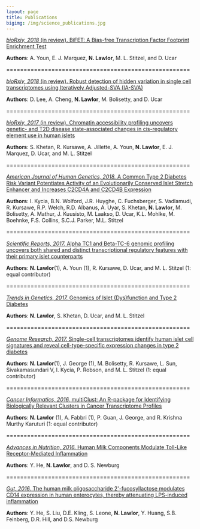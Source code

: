 ```yaml
---
layout: page
title: Publications
bigimg: /img/science_publications.jpg
---
```


[*bioRxiv, 2018* (in review). BiFET: A Bias-free Transcription Factor Footprint Enrichment Test](https://www.biorxiv.org/content/early/2018/05/16/324277) 

**Authors**:  A. Youn, E. J. Marquez, **N. Lawlor**, M. L. Stitzel, and D. Ucar

=====================================================

[*bioRxiv, 2018* (in review). Robust detection of hidden variation in single cell transcriptomes using Iteratively Adjusted-SVA (IA-SVA)](https://www.biorxiv.org/content/early/2018/04/24/151217) 

**Authors**:  D. Lee, A. Cheng, **N. Lawlor**, M. Bolisetty, and D. Ucar

=====================================================

[*bioRxiv, 2017* (in review). Chromatin accessibility profiling uncovers genetic- and T2D disease state-associated changes in cis-regulatory element use in human islets](https://www.biorxiv.org/content/early/2017/09/22/192922)

**Authors**:  S. Khetan, R. Kursawe, A. Jillette, A. Youn, **N. Lawlor**, E. J. Marquez, D. Ucar, and M. L. Stitzel

=====================================================

[*American Journal of Human Genetics, 2018.* A Common Type 2 Diabetes Risk Variant Potentiates Activity of an Evolutionarily Conserved Islet Stretch Enhancer and Increases C2CD4A and C2CD4B Expression](https://www.ncbi.nlm.nih.gov/pubmed/29625024)

**Authors**: I. Kycia, B.N. Wolford, J.R. Huyghe, C. Fuchsberger, S. Vadlamudi, R. Kursawe, R.P. Welch, R.D. Albanus, A. Uyar, S. Khetan, **N. Lawlor**, M. Bolisetty, A. Mathur, J. Kuusisto, M. Laakso, D. Ucar, K.L. Mohlke, M. Boehnke, F.S. Collins, S.C.J. Parker, M.L. Stitzel

=====================================================

[*Scientific Reports, 2017.* Alpha TC1 and Beta-TC-6 genomic profiling uncovers both shared and distinct transcriptional regulatory features with their primary islet counterparts](https://www.nature.com/articles/s41598-017-12335-1)

**Authors**: **N. Lawlor**(1), A. Youn (1), R. Kursawe, D. Ucar, and M. L. Stitzel  (1: equal contributor)

=====================================================

[*Trends in Genetics, 2017.* Genomics of Islet (Dys)function and Type 2 Diabetes](https://www.ncbi.nlm.nih.gov/pubmed/28245910)

**Authors**: **N. Lawlor**, S. Khetan, D. Ucar, and M. L. Stitzel

=====================================================

[*Genome Research, 2017.* Single-cell transcriptomes identify human islet cell signatures and reveal cell-type-specific expression changes in type 2 diabetes](https://www.ncbi.nlm.nih.gov/pubmed/27864352)

**Authors**: **N. Lawlor**(1), J. George (1), M. Bolisetty, R. Kursawe, L. Sun, Sivakamasundari V, I. Kycia, P. Robson, and M. L. Stitzel  (1: equal contributor)

=====================================================

[*Cancer Informatics, 2016.* multiClust: An R-package for Identifying Biologically Relevant Clusters in Cancer Transcriptome Profiles](http://journals.sagepub.com/doi/abs/10.4137/CIN.S38000)

**Authors**: **N. Lawlor** (1), A. Fabbri (1), P. Guan, J. George, and R. Krishna Murthy Karuturi  (1: equal contributor)

=====================================================

[*Advances in Nutrition, 2016.* Human Milk Components Modulate Toll-Like Receptor-Mediated Inflammation](https://www.ncbi.nlm.nih.gov/pubmed/26773018)

**Authors**: Y. He, **N. Lawlor**, and D. S. Newburg

=====================================================

[*Gut, 2016.* The human milk oligosaccharide 2'-fucosyllactose modulates CD14 expression in human enterocytes, thereby attenuating LPS-induced inflammation](https://www.ncbi.nlm.nih.gov/pubmed/25431457)

**Authors**: Y. He, S. Liu, D.E. Kling, S. Leone, **N. Lawlor**, Y. Huang, S.B. Feinberg, D.R. Hill, and D.S. Newburg



